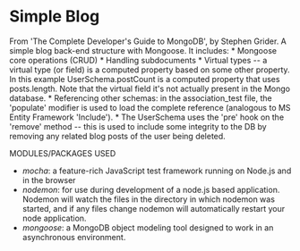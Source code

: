 # Simple Blog

From 'The Complete Developer's Guide to MongoDB', by Stephen Grider.  A simple blog back-end structure with Mongoose. It includes:
    * Mongoose core operations (CRUD)
    * Handling subdocuments
    * Virtual types -- a virtual type (or field) is a computed property based on some other property. In this example UserSchema.postCount is a computed property that uses posts.length. Note that the virtual field it's not actually present in the Mongo database.
    * Referencing other schemas: in the association_test file, the 'populate' modifier is used to load the complete reference (analogous to MS Entity Framework 'Include').
    * The UserSchema uses the 'pre' hook on the 'remove' method -- this is used to include some integrity to the DB by removing any related blog posts of the user being deleted.

MODULES/PACKAGES USED

* *mocha*: a feature-rich JavaScript test framework running on Node.js and in the browser
* *nodemon*: for use during development of a node.js based application. Nodemon will watch the files in the directory in which nodemon was started, and if any files change nodemon will automatically restart your node application.
* *mongoose*: a MongoDB object modeling tool designed to work in an asynchronous environment.